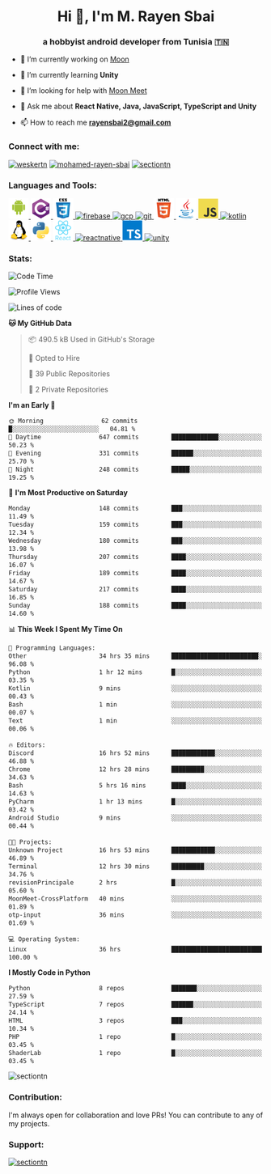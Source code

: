 <h1 style="text-align: center;">Hi 👋, I'm M. Rayen Sbai</h1>
<h3 style="text-align: center;">a hobbyist android developer from Tunisia 🇹🇳</h3>

- 🔭 I’m currently working on [Moon](https://github.com/MoonMeet/)

- 🌱 I’m currently learning **Unity**

- 🤝 I’m looking for help with [Moon Meet](https://github.com/MoonMeet/MoonMeet-CrossPlatform)

- 💬 Ask me about **React Native, Java, JavaScript, TypeScript and Unity**

- 📫 How to reach me **rayensbai2@gmail.com**

<h3 style="text-align: left;">Connect with me:</h3>
<p style="text-align: left;">
<a href="https://twitter.com/weskertn" target="blank"><img style="text-align: center;" src="https://raw.githubusercontent.com/rahuldkjain/github-profile-readme-generator/master/src/images/icons/Social/twitter.svg" alt="weskertn" height="30" width="40" /></a>
<a href="https://linkedin.com/in/mohamed-rayen-sbai" target="blank"><img style="text-align: center;" src="https://raw.githubusercontent.com/rahuldkjain/github-profile-readme-generator/master/src/images/icons/Social/linked-in-alt.svg" alt="mohamed-rayen-sbai" height="30" width="40" /></a>
<a href="https://www.youtube.com/@SectionTN" target="blank"><img style="text-align: center" src="https://raw.githubusercontent.com/rahuldkjain/github-profile-readme-generator/master/src/images/icons/Social/youtube.svg" alt="sectiontn" height="30" width="40" /></a>
</p>

<h3 style="text-align: left">Languages and Tools:</h3>
<p style="text-align: left;"> <a href="https://developer.android.com" target="_blank" rel="noreferrer"> <img src="https://raw.githubusercontent.com/devicons/devicon/master/icons/android/android-original-wordmark.svg" alt="android" width="40" height="40"/> </a> <a href="https://www.w3schools.com/cs/" target="_blank" rel="noreferrer"> <img src="https://raw.githubusercontent.com/devicons/devicon/master/icons/csharp/csharp-original.svg" alt="csharp" width="40" height="40"/> </a> <a href="https://www.w3schools.com/css/" target="_blank" rel="noreferrer"> <img src="https://raw.githubusercontent.com/devicons/devicon/master/icons/css3/css3-original-wordmark.svg" alt="css3" width="40" height="40"/> </a> <a href="https://firebase.google.com/" target="_blank" rel="noreferrer"> <img src="https://www.vectorlogo.zone/logos/firebase/firebase-icon.svg" alt="firebase" width="40" height="40"/> </a> <a href="https://cloud.google.com" target="_blank" rel="noreferrer"> <img src="https://www.vectorlogo.zone/logos/google_cloud/google_cloud-icon.svg" alt="gcp" width="40" height="40"/> </a> <a href="https://git-scm.com/" target="_blank" rel="noreferrer"> <img src="https://www.vectorlogo.zone/logos/git-scm/git-scm-icon.svg" alt="git" width="40" height="40"/> </a> <a href="https://www.w3.org/html/" target="_blank" rel="noreferrer"> <img src="https://raw.githubusercontent.com/devicons/devicon/master/icons/html5/html5-original-wordmark.svg" alt="html5" width="40" height="40"/> </a> <a href="https://www.java.com" target="_blank" rel="noreferrer"> <img src="https://raw.githubusercontent.com/devicons/devicon/master/icons/java/java-original.svg" alt="java" width="40" height="40"/> </a> <a href="https://developer.mozilla.org/en-US/docs/Web/JavaScript" target="_blank" rel="noreferrer"> <img src="https://raw.githubusercontent.com/devicons/devicon/master/icons/javascript/javascript-original.svg" alt="javascript" width="40" height="40"/> </a> <a href="https://kotlinlang.org" target="_blank" rel="noreferrer"> <img src="https://www.vectorlogo.zone/logos/kotlinlang/kotlinlang-icon.svg" alt="kotlin" width="40" height="40"/> </a> <a href="https://www.linux.org/" target="_blank" rel="noreferrer"> <img src="https://raw.githubusercontent.com/devicons/devicon/master/icons/linux/linux-original.svg" alt="linux" width="40" height="40"/> </a> <a href="https://www.python.org" target="_blank" rel="noreferrer"> <img src="https://raw.githubusercontent.com/devicons/devicon/master/icons/python/python-original.svg" alt="python" width="40" height="40"/> </a> <a href="https://reactjs.org/" target="_blank" rel="noreferrer"> <img src="https://raw.githubusercontent.com/devicons/devicon/master/icons/react/react-original-wordmark.svg" alt="react" width="40" height="40"/> </a> <a href="https://reactnative.dev/" target="_blank" rel="noreferrer"> <img src="https://reactnative.dev/img/header_logo.svg" alt="reactnative" width="40" height="40"/> </a> <a href="https://www.typescriptlang.org/" target="_blank" rel="noreferrer"> <img src="https://raw.githubusercontent.com/devicons/devicon/master/icons/typescript/typescript-original.svg" alt="typescript" width="40" height="40"/> </a> <a href="https://unity.com/" target="_blank" rel="noreferrer"> <img src="https://www.vectorlogo.zone/logos/unity3d/unity3d-icon.svg" alt="unity" width="40" height="40"/> </a> </p>

<h3 align="left">Stats:</h3>

<!--START_SECTION:SECTIONTN-->
![Code Time](http://img.shields.io/badge/Code%20Time-342%20hrs-blue)

![Profile Views](http://img.shields.io/badge/Profile%20Views-27-blue)

![Lines of code](https://img.shields.io/badge/From%20Hello%20World%20I%27ve%20Written-1.3%20million%20lines%20of%20code-blue)

**🐱 My GitHub Data** 

> 📦 490.5 kB Used in GitHub's Storage 
 > 
> 💼 Opted to Hire
 > 
> 📜 39 Public Repositories 
 > 
> 🔑 2 Private Repositories 
 > 
**I'm an Early 🐤** 

```text
🌞 Morning                62 commits          █░░░░░░░░░░░░░░░░░░░░░░░░   04.81 % 
🌆 Daytime                647 commits         █████████████░░░░░░░░░░░░   50.23 % 
🌃 Evening                331 commits         ██████░░░░░░░░░░░░░░░░░░░   25.70 % 
🌙 Night                  248 commits         █████░░░░░░░░░░░░░░░░░░░░   19.25 % 
```
📅 **I'm Most Productive on Saturday** 

```text
Monday                   148 commits         ███░░░░░░░░░░░░░░░░░░░░░░   11.49 % 
Tuesday                  159 commits         ███░░░░░░░░░░░░░░░░░░░░░░   12.34 % 
Wednesday                180 commits         ███░░░░░░░░░░░░░░░░░░░░░░   13.98 % 
Thursday                 207 commits         ████░░░░░░░░░░░░░░░░░░░░░   16.07 % 
Friday                   189 commits         ████░░░░░░░░░░░░░░░░░░░░░   14.67 % 
Saturday                 217 commits         ████░░░░░░░░░░░░░░░░░░░░░   16.85 % 
Sunday                   188 commits         ████░░░░░░░░░░░░░░░░░░░░░   14.60 % 
```


📊 **This Week I Spent My Time On** 

```text
💬 Programming Languages: 
Other                    34 hrs 35 mins      ████████████████████████░   96.08 % 
Python                   1 hr 12 mins        █░░░░░░░░░░░░░░░░░░░░░░░░   03.35 % 
Kotlin                   9 mins              ░░░░░░░░░░░░░░░░░░░░░░░░░   00.43 % 
Bash                     1 min               ░░░░░░░░░░░░░░░░░░░░░░░░░   00.07 % 
Text                     1 min               ░░░░░░░░░░░░░░░░░░░░░░░░░   00.06 % 

🔥 Editors: 
Discord                  16 hrs 52 mins      ████████████░░░░░░░░░░░░░   46.88 % 
Chrome                   12 hrs 28 mins      █████████░░░░░░░░░░░░░░░░   34.63 % 
Bash                     5 hrs 16 mins       ████░░░░░░░░░░░░░░░░░░░░░   14.63 % 
PyCharm                  1 hr 13 mins        █░░░░░░░░░░░░░░░░░░░░░░░░   03.42 % 
Android Studio           9 mins              ░░░░░░░░░░░░░░░░░░░░░░░░░   00.44 % 

🐱‍💻 Projects: 
Unknown Project          16 hrs 53 mins      ████████████░░░░░░░░░░░░░   46.89 % 
Terminal                 12 hrs 30 mins      █████████░░░░░░░░░░░░░░░░   34.76 % 
revisionPrincipale       2 hrs               █░░░░░░░░░░░░░░░░░░░░░░░░   05.60 % 
MoonMeet-CrossPlatform   40 mins             ░░░░░░░░░░░░░░░░░░░░░░░░░   01.89 % 
otp-input                36 mins             ░░░░░░░░░░░░░░░░░░░░░░░░░   01.69 % 

💻 Operating System: 
Linux                    36 hrs              █████████████████████████   100.00 % 
```

**I Mostly Code in Python** 

```text
Python                   8 repos             ███████░░░░░░░░░░░░░░░░░░   27.59 % 
TypeScript               7 repos             ██████░░░░░░░░░░░░░░░░░░░   24.14 % 
HTML                     3 repos             ███░░░░░░░░░░░░░░░░░░░░░░   10.34 % 
PHP                      1 repo              █░░░░░░░░░░░░░░░░░░░░░░░░   03.45 % 
ShaderLab                1 repo              █░░░░░░░░░░░░░░░░░░░░░░░░   03.45 % 
```




<!--END_SECTION:SECTIONTN-->

<div style="text-align:left;">
<p> <img src="https://github-readme-streak-stats.herokuapp.com/?user=sectiontn&theme=dark" alt="sectiontn" /> </p>
</div>

<h3 style="text-align: left;">Contribution:</h3>
I'm always open for collaboration and love PRs! You can contribute to any of my projects.

<h3 style="text-align: left;">Support:</h3>
<p><a href="https://www.buymeacoffee.com/sectiontn"> <img style="text-align: left;" src="https://cdn.buymeacoffee.com/buttons/v2/default-yellow.png" height="50" width="210" alt="sectiontn" /></a></p><br><br>
